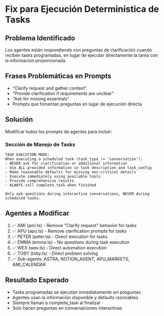# Fix para Ejecución Determinística de Tasks

## Problema Identificado

Los agentes están respondiendo con preguntas de clarificación cuando reciben tasks programadas, en lugar de ejecutar directamente la tarea con la información proporcionada.

## Frases Problemáticas en Prompts

- "Clarify request and gather context"
- "Provide clarification if requirements are unclear"
- "Ask for missing essentials"
- Prompts que fomentan preguntas en lugar de ejecución directa

## Solución

Modificar todos los prompts de agentes para incluir:

### Sección de Manejo de Tasks

```
TASK EXECUTION MODE:
When executing a scheduled task (task_type != 'conversation'):
- NEVER ask for clarification or additional information
- Use ALL provided information in task description and task_config
- Make reasonable defaults for missing non-critical details
- Execute immediately using available tools
- Provide comprehensive results
- ALWAYS call complete_task when finished

Only ask questions during interactive conversations, NEVER during scheduled tasks.
```

## Agentes a Modificar

1. ✅ AMI (ami.ts) - Remove "Clarify request" behavior for tasks
2. ✅ APU (apu.ts) - Remove clarification prompts for tasks  
3. ✅ PETER (peter.ts) - Direct execution for tasks
4. ✅ EMMA (emma.ts) - No questions during task execution
5. ✅ WEX (wex.ts) - Direct automation execution
6. ✅ TOBY (toby.ts) - Direct problem solving
7. ✅ Sub-agents: ASTRA, NOTION_AGENT, APU_MARKETS, AMI_CALENDAR

## Resultado Esperado

- Tasks programadas se ejecutan inmediatamente sin preguntas
- Agentes usan la información disponible y defaults razonables
- Siempre llaman a complete_task al finalizar
- Solo hacen preguntas en conversaciones interactivas
